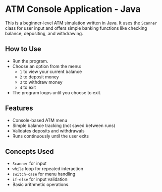 # ATM Console Application - Java

This is a beginner-level ATM simulation written in Java. It uses the `Scanner` class for user input and offers simple banking functions like checking balance, depositing, and withdrawing.

## How to Use

- Run the program.
- Choose an option from the menu:
  - `1` to view your current balance
  - `2` to deposit money
  - `3` to withdraw money
  - `4` to exit
- The program loops until you choose to exit.

## Features

- Console-based ATM menu
- Simple balance tracking (not saved between runs)
- Validates deposits and withdrawals
- Runs continuously until the user exits

## Concepts Used

- `Scanner` for input
- `while` loop for repeated interaction
- `switch-case` for menu handling
- `if-else` for input validation
- Basic arithmetic operations
